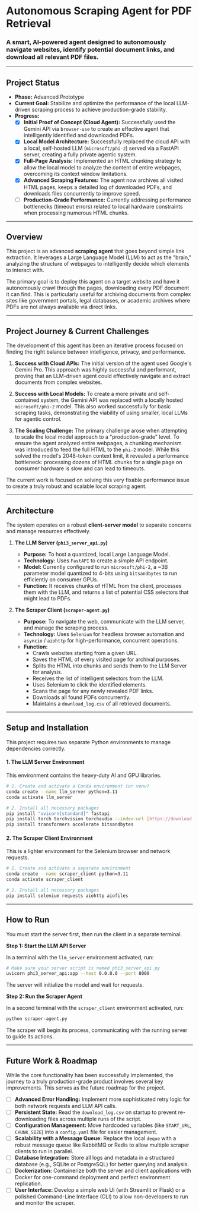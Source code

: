 # Autonomous Scraping Agent for PDF Retrieval

### A smart, AI-powered agent designed to autonomously navigate websites, identify potential document links, and download all relevant PDF files.

---

## Project Status

* **Phase:** Advanced Prototype
* **Current Goal:** Stabilize and optimize the performance of the local LLM-driven scraping process to achieve production-grade stability.
* **Progress:**
    * [x] **Initial Proof of Concept (Cloud Agent):** Successfully used the Gemini API via `browser-use` to create an effective agent that intelligently identified and downloaded PDFs.
    * [x] **Local Model Architecture:** Successfully replaced the cloud API with a local, self-hosted LLM (`microsoft/phi-2`) served via a FastAPI server, creating a fully private agentic system.
    * [x] **Full-Page Analysis:** Implemented an HTML chunking strategy to allow the local model to analyze the content of entire webpages, overcoming its context window limitations.
    * [x] **Advanced Scraping Features:** The agent now archives all visited HTML pages, keeps a detailed log of downloaded PDFs, and downloads files concurrently to improve speed.
    * [ ] **Production-Grade Performance:** Currently addressing performance bottlenecks (timeout errors) related to local hardware constraints when processing numerous HTML chunks.

---

## Overview

This project is an advanced **scraping agent** that goes beyond simple link extraction. It leverages a Large Language Model (LLM) to act as the "brain," analyzing the structure of webpages to intelligently decide which elements to interact with.

The primary goal is to deploy this agent on a target website and have it autonomously crawl through the pages, downloading every PDF document it can find. This is particularly useful for archiving documents from complex sites like government portals, legal databases, or academic archives where PDFs are not always available via direct links.

---

## Project Journey & Current Challenges

The development of this agent has been an iterative process focused on finding the right balance between intelligence, privacy, and performance.

1.  **Success with Cloud APIs:** The initial version of the agent used Google's Gemini Pro. This approach was highly successful and performant, proving that an LLM-driven agent could effectively navigate and extract documents from complex websites.

2.  **Success with Local Models:** To create a more private and self-contained system, the Gemini API was replaced with a locally hosted `microsoft/phi-2` model. This also worked successfully for basic scraping tasks, demonstrating the viability of using smaller, local LLMs for agentic control.

3.  **The Scaling Challenge:** The primary challenge arose when attempting to scale the local model approach to a "production-grade" level. To ensure the agent analyzed entire webpages, a chunking mechanism was introduced to feed the full HTML to the `phi-2` model. While this solved the model's 2048-token context limit, it revealed a performance bottleneck: processing dozens of HTML chunks for a single page on consumer hardware is slow and can lead to timeouts.

The current work is focused on solving this very fixable performance issue to create a truly robust and scalable local scraping agent.

---

## Architecture

The system operates on a robust **client-server model** to separate concerns and manage resources effectively.

1.  **The LLM Server (`phi3_server_api.py`)**
    * **Purpose:** To host a quantized, local Large Language Model.
    * **Technology:** Uses `FastAPI` to create a simple API endpoint.
    * **Model:** Currently configured to run `microsoft/phi-2`, a ~3B parameter model quantized to 4-bits using `bitsandbytes` to run efficiently on consumer GPUs.
    * **Function:** It receives chunks of HTML from the client, processes them with the LLM, and returns a list of potential CSS selectors that might lead to PDFs.

2.  **The Scraper Client (`scraper-agent.py`)**
    * **Purpose:** To navigate the web, communicate with the LLM server, and manage the scraping process.
    * **Technology:** Uses `Selenium` for headless browser automation and `asyncio` / `aiohttp` for high-performance, concurrent operations.
    * **Function:**
        * Crawls websites starting from a given URL.
        * Saves the HTML of every visited page for archival purposes.
        * Splits the HTML into chunks and sends them to the LLM Server for analysis.
        * Receives the list of intelligent selectors from the LLM.
        * Uses Selenium to click the identified elements.
        * Scans the page for any newly revealed PDF links.
        * Downloads all found PDFs concurrently.
        * Maintains a `download_log.csv` of all retrieved documents.

---

## Setup and Installation

This project requires two separate Python environments to manage dependencies correctly.

#### 1. The LLM Server Environment

This environment contains the heavy-duty AI and GPU libraries.

```bash
# 1. Create and activate a Conda environment (or venv)
conda create --name llm_server python=3.11
conda activate llm_server

# 2. Install all necessary packages
pip install "uvicorn[standard]" fastapi
pip install torch torchvision torchaudio --index-url [https://download.pytorch.org/whl/cu121](https://download.pytorch.org/whl/cu121)
pip install transformers accelerate bitsandbytes
```

#### 2. The Scraper Client Environment

This is a lighter environment for the Selenium browser and network requests.

```bash
# 1. Create and activate a separate environment
conda create --name scraper_client python=3.11
conda activate scraper_client

# 2. Install all necessary packages
pip install selenium requests aiohttp aiofiles
```

---

## How to Run

You must start the server first, then run the client in a separate terminal.

**Step 1: Start the LLM API Server**

In a terminal with the `llm_server` environment activated, run:

```bash
# Make sure your server script is named phi3_server_api.py
uvicorn phi3_server_api:app --host 0.0.0.0 --port 8000
```

The server will initialize the model and wait for requests.

**Step 2: Run the Scraper Agent**

In a second terminal with the `scraper_client` environment activated, run:

```bash
python scraper-agent.py
```

The scraper will begin its process, communicating with the running server to guide its actions.

---

## Future Work & Roadmap

While the core functionality has been successfully implemented, the journey to a truly production-grade product involves several key improvements. This serves as the future roadmap for the project.

* [ ] **Advanced Error Handling:** Implement more sophisticated retry logic for both network requests and LLM API calls.
* [ ] **Persistent State:** Read the `download_log.csv` on startup to prevent re-downloading files across multiple runs of the script.
* [ ] **Configuration Management:** Move hardcoded variables (like `START_URL`, `CHUNK_SIZE`) into a `config.yaml` file for easier management.
* [ ] **Scalability with a Message Queue:** Replace the local `deque` with a robust message queue like RabbitMQ or Redis to allow multiple scraper clients to run in parallel.
* [ ] **Database Integration:** Store all logs and metadata in a structured database (e.g., SQLite or PostgreSQL) for better querying and analysis.
* [ ] **Dockerization:** Containerize both the server and client applications with Docker for one-command deployment and perfect environment replication.
* [ ] **User Interface:** Develop a simple web UI (with Streamlit or Flask) or a polished Command-Line Interface (CLI) to allow non-developers to run and monitor the scraper.
